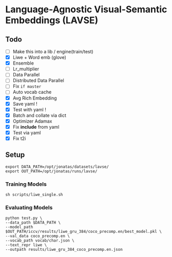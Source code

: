 # Language-Agnostic Visual-Semantic Embeddings (LAVSE)

## Todo

- [ ] Make this into a lib / engine(train/test)
- [x] Liwe + Word emb (glove)
- [x] Ensemble
- [ ] Lr_multiplier 
- [ ] Data Parallel 
- [ ] Distributed Data Parallel
- [ ] Fix `if master`
- [ ] Auto vocab cache
- [x] Avg Rich Embedding
- [x] Save yaml !
- [x] Test with yaml !
- [x] Batch and collate via dict
- [x] Optimizer Adamax 
- [x] Fix __include__ from yaml
- [x] Test via yaml
- [x] Fix t2i

## Setup

```
export DATA_PATH=/opt/jonatas/datasets/lavse/
export OUT_PATH=/opt/jonatas/runs/lavse/
```

### Training Models

```
sh scripts/liwe_single.sh
```

### Evaluating Models 

```
python test.py \
--data_path $DATA_PATH \
--model_path $OUT_PATH/iccv/results/liwe_gru_384/coco_precomp.en/best_model.pkl \
--val_data coco_precomp.en \
--vocab_path vocab/char.json \
--text_repr liwe \
--outpath results/liwe_gru_384_coco_precomp.en.json
```


